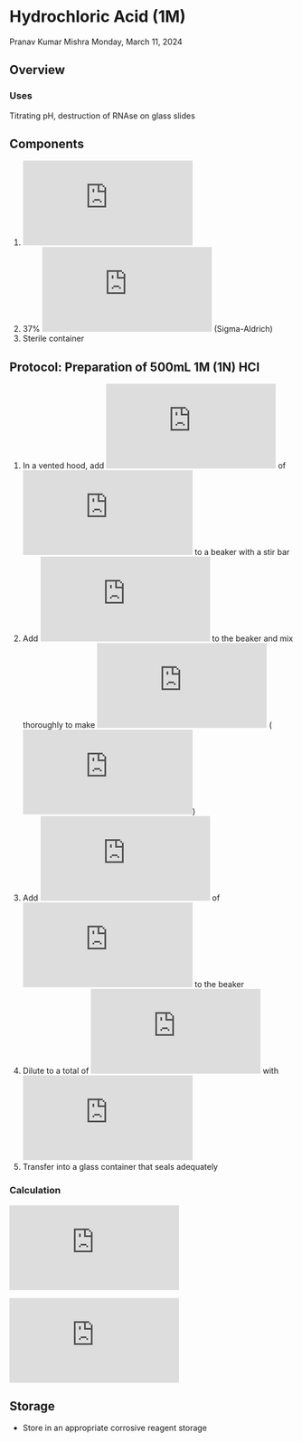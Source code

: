 # Hydrochloric Acid (1M)
Pranav Kumar Mishra
Monday, March 11, 2024

## Overview

### Uses

Titrating pH, destruction of RNAse on glass slides

## Components

1.  ![diH_2O](https://latex.codecogs.com/svg.latex?diH_2O "diH_2O")
2.  37% ![HCl](https://latex.codecogs.com/svg.latex?HCl "HCl")
    (Sigma-Aldrich)
3.  Sterile container

## Protocol: Preparation of 500mL 1M (1N) HCl

1.  In a vented hood, add
    ![100\\mL](https://latex.codecogs.com/svg.latex?100%5C%20mL "100\ mL")
    of ![diH_2O](https://latex.codecogs.com/svg.latex?diH_2O "diH_2O")
    to a beaker with a stir bar
2.  Add
    ![37 g\\HCl](https://latex.codecogs.com/svg.latex?37%20g%5C%20HCl "37 g\ HCl")
    to the beaker and mix thoroughly to make
    ![37\\\\HCl](https://latex.codecogs.com/svg.latex?37%5C%25%5C%20HCl "37\%\ HCl")
    (![12.18\\M\\HCl](https://latex.codecogs.com/svg.latex?12.18%5C%20M%5C%20HCl "12.18\ M\ HCl"))
3.  Add
    ![41.05\\mL](https://latex.codecogs.com/svg.latex?41.05%5C%20mL "41.05\ mL")
    of
    ![37\\\\HCl](https://latex.codecogs.com/svg.latex?37%5C%25%5C%20HCl "37\%\ HCl")
    to the beaker
4.  Dilute to a total of
    ![500\\mL](https://latex.codecogs.com/svg.latex?500%5C%20mL "500\ mL")
    with ![diH_2O](https://latex.codecogs.com/svg.latex?diH_2O "diH_2O")
5.  Transfer into a glass container that seals adequately

### Calculation

![\frac{37\\g\\HCl}{100\\mL} x \frac{1.2\\g}{mL} x \frac{1\\mol\\HCl}{36.46\\g} x \frac{1000\\mL}{1 \\L} = 12.18\\M\\HCl](https://latex.codecogs.com/svg.latex?%5Cfrac%7B37%5C%20g%5C%20HCl%7D%7B100%5C%20mL%7D%20x%20%5Cfrac%7B1.2%5C%20g%7D%7BmL%7D%20x%20%5Cfrac%7B1%5C%20mol%5C%20HCl%7D%7B36.46%5C%20g%7D%20x%20%5Cfrac%7B1000%5C%20mL%7D%7B1%20%5C%20L%7D%20%3D%2012.18%5C%20M%5C%20HCl "\frac{37\ g\ HCl}{100\ mL} x \frac{1.2\ g}{mL} x \frac{1\ mol\ HCl}{36.46\ g} x \frac{1000\ mL}{1 \ L} = 12.18\ M\ HCl")

![(12.18\\M\\HCl)(500\\mL) = (1\\M\\HCl)(41.05\\mL)](https://latex.codecogs.com/svg.latex?%2812.18%5C%20M%5C%20HCl%29%28500%5C%20mL%29%20%3D%20%281%5C%20M%5C%20HCl%29%2841.05%5C%20mL%29 "(12.18\ M\ HCl)(500\ mL) = (1\ M\ HCl)(41.05\ mL)")

## Storage

- Store in an appropriate corrosive reagent storage
